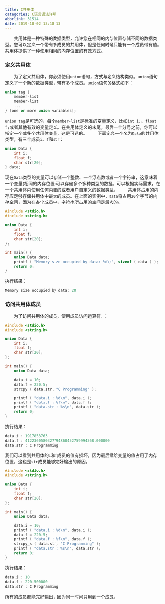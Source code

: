 ```yaml
---
title: C共用体
categories: C语言语法详解
abbrlink: 31514
date: 2019-10-02 13:18:13
---
```

&emsp;&emsp;共用体是一种特殊的数据类型，允许您在相同的内存位置存储不同的数据类型。您可以定义一个带有多成员的共用体，但是任何时候只能有一个成员带有值。共用体提供了一种使用相同的内存位置的有效方式。

### 定义共用体

&emsp;&emsp;为了定义共用体，你必须使用`union`语句，方式与定义结构类似。`union`语句定义了一个新的数据类型，带有多个成员。`union`语句的格式如下：

``` cpp
union tag {
    member-list
    member-list
    ...
} [one or more union variables];
```

`union tag`是可选的，每个`member-list`是标准的变量定义，比如`int i;`、`float f;`或者其他有效的变量定义。在共用体定义的末尾，最后一个分号之前，你可以指定一个或多个共用体变量，这是可选的。
&emsp;&emsp;下面定义一个名为`Data`的共用体类型，有三个成员`i`、`f`和`str`：

``` cpp
union Data {
    int i;
    float f;
    char str[20];
} data;
```

现在`Data`类型的变量可以存储一个整数、一个浮点数或者一个字符串，这意味着一个变量(相同的内存位置)可以存储多个多种类型的数据。可以根据实际需求，在一个共用体内使用任何内置的或者用户自定义的数据类型。
&emsp;&emsp;共用体占用的内存应足够存储共用体中最大的成员。在上面的实例中，`Data`将占用`20`个字节的内存空间，因为在各个成员中，字符串所占用的空间是最大的。

``` cpp
#include <stdio.h>
#include <string.h>

union Data {
    int i;
    float f;
    char str[20];
};

int main() {
    union Data data;
    printf ( "Memory size occupied by data: %d\n", sizeof ( data ) );
    return 0;
}
```

执行结果：

``` cpp
Memory size occupied by data: 20
```

### 访问共用体成员

&emsp;&emsp;为了访问共用体的成员，使用成员访问运算符`.`：

``` cpp
#include <stdio.h>
#include <string.h>

union Data {
    int i;
    float f;
    char str[20];
};

int main() {
    union Data data;

    data.i = 10;
    data.f = 220.5;
    strcpy ( data.str, "C Programming" );

    printf ( "data.i : %d\n", data.i );
    printf ( "data.f : %f\n", data.f );
    printf ( "data.str : %s\n", data.str );
    return 0;
}
```

执行结果：

``` cpp
data.i : 1917853763
data.f : 4122360580327794860452759994368.000000
data.str : C Programming
```

我们可以看到共用体的`i`和`f`成员的值有损坏，因为最后赋给变量的值占用了内存位置，这也是`str`成员能够完好输出的原因。

``` cpp
#include <stdio.h>
#include <string.h>

union Data {
    int i;
    float f;
    char str[20];
};

int main() {
    union Data data;

    data.i = 10;
    printf ( "data.i : %d\n", data.i );
    data.f = 220.5;
    printf ( "data.f : %f\n", data.f );
    strcpy_s ( data.str, "C Programming" );
    printf ( "data.str : %s\n", data.str );
    return 0;
}
```

执行结果：

``` cpp
data.i : 10
data.f : 220.500000
data.str : C Programming
```

所有的成员都能完好输出，因为同一时间只用到一个成员。